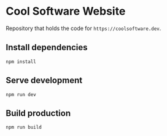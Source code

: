 # Cool Software Website

Repository that holds the code for `https://coolsoftware.dev`.

## Install dependencies

```
npm install
```

## Serve development

```
npm run dev
```

## Build production

```
npm run build
```